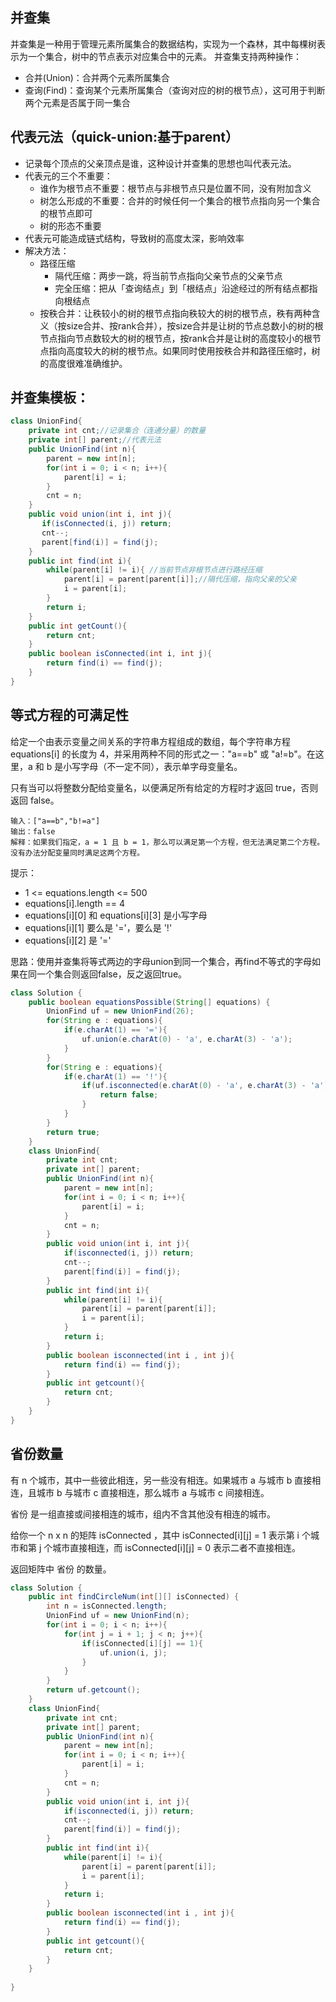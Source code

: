 ## 并查集
并查集是一种用于管理元素所属集合的数据结构，实现为一个森林，其中每棵树表示为一个集合，树中的节点表示对应集合中的元素。
并查集支持两种操作：
* 合并(Union)：合并两个元素所属集合
* 查询(Find)：查询某个元素所属集合（查询对应的树的根节点），这可用于判断两个元素是否属于同一集合

## 代表元法（quick-union:基于parent）
* 记录每个顶点的父亲顶点是谁，这种设计并查集的思想也叫代表元法。
* 代表元的三个不重要：
  * 谁作为根节点不重要：根节点与非根节点只是位置不同，没有附加含义
  * 树怎么形成的不重要：合并的时候任何一个集合的根节点指向另一个集合的根节点即可
  * 树的形态不重要
* 代表元可能造成链式结构，导致树的高度太深，影响效率
* 解决方法：
  * 路径压缩
    * 隔代压缩：两步一跳，将当前节点指向父亲节点的父亲节点
    * 完全压缩：把从「查询结点」到「根结点」沿途经过的所有结点都指向根结点
  * 按秩合并：让秩较小的树的根节点指向秩较大的树的根节点，秩有两种含义（按size合并、按rank合并），按size合并是让树的节点总数小的树的根节点指向节点数较大的树的根节点，按rank合并是让树的高度较小的根节点指向高度较大的树的根节点。如果同时使用按秩合并和路径压缩时，树的高度很难准确维护。

## 并查集模板：
```java
class UnionFind{
    private int cnt;//记录集合（连通分量）的数量
    private int[] parent;//代表元法
    public UnionFind(int n){
        parent = new int[n];
        for(int i = 0; i < n; i++){
            parent[i] = i;
        }
        cnt = n;
    }
    public void union(int i, int j){
       if(isConnected(i, j)) return;
       cnt--;
       parent[find(i)] = find(j);
    }
    public int find(int i){
        while(parent[i] != i){ //当前节点非根节点进行路经压缩
            parent[i] = parent[parent[i]];//隔代压缩，指向父亲的父亲
            i = parent[i];
        }
        return i;
    }
    public int getCount(){
        return cnt;
    }
    public boolean isConnected(int i, int j){
        return find(i) == find(j);
    }
}
```
## 等式方程的可满足性
给定一个由表示变量之间关系的字符串方程组成的数组，每个字符串方程 equations[i] 的长度为 4，并采用两种不同的形式之一："a==b" 或 "a!=b"。在这里，a 和 b 是小写字母（不一定不同），表示单字母变量名。

只有当可以将整数分配给变量名，以便满足所有给定的方程时才返回 true，否则返回 false。
```
输入：["a==b","b!=a"]
输出：false
解释：如果我们指定，a = 1 且 b = 1，那么可以满足第一个方程，但无法满足第二个方程。没有办法分配变量同时满足这两个方程。
```

提示：

* 1 <= equations.length <= 500
* equations[i].length == 4
* equations[i][0] 和 equations[i][3] 是小写字母
* equations[i][1] 要么是 '='，要么是 '!'
* equations[i][2] 是 '='

思路：使用并查集将等式两边的字母union到同一个集合，再find不等式的字母如果在同一个集合则返回false，反之返回true。
```java
class Solution {
    public boolean equationsPossible(String[] equations) {
        UnionFind uf = new UnionFind(26);
        for(String e : equations){
            if(e.charAt(1) == '='){
                uf.union(e.charAt(0) - 'a', e.charAt(3) - 'a');
            }
        }
        for(String e : equations){
            if(e.charAt(1) == '!'){
                if(uf.isconnected(e.charAt(0) - 'a', e.charAt(3) - 'a')){
                    return false;
                }
            }
        }
        return true;
    }
    class UnionFind{
        private int cnt;
        private int[] parent;
        public UnionFind(int n){
            parent = new int[n];
            for(int i = 0; i < n; i++){
                parent[i] = i;
            }
            cnt = n;
        }
        public void union(int i, int j){
            if(isconnected(i, j)) return;
            cnt--;
            parent[find(i)] = find(j);
        }
        public int find(int i){
            while(parent[i] != i){
                parent[i] = parent[parent[i]];
                i = parent[i];
            }
            return i;
        }
        public boolean isconnected(int i , int j){
            return find(i) == find(j);
        }
        public int getcount(){
            return cnt;
        }
    }
}
```

## 省份数量
有 n 个城市，其中一些彼此相连，另一些没有相连。如果城市 a 与城市 b 直接相连，且城市 b 与城市 c 直接相连，那么城市 a 与城市 c 间接相连。

省份 是一组直接或间接相连的城市，组内不含其他没有相连的城市。

给你一个 n x n 的矩阵 isConnected ，其中 isConnected[i][j] = 1 表示第 i 个城市和第 j 个城市直接相连，而 isConnected[i][j] = 0 表示二者不直接相连。

返回矩阵中 省份 的数量。
```java
class Solution {
    public int findCircleNum(int[][] isConnected) {
        int n = isConnected.length;
        UnionFind uf = new UnionFind(n);
        for(int i = 0; i < n; i++){
            for(int j = i + 1; j < n; j++){
                if(isConnected[i][j] == 1){
                    uf.union(i, j);
                }
            }
        }
        return uf.getcount();
    }
    class UnionFind{
        private int cnt;
        private int[] parent;
        public UnionFind(int n){
            parent = new int[n];
            for(int i = 0; i < n; i++){
                parent[i] = i;
            }
            cnt = n;
        }
        public void union(int i, int j){
            if(isconnected(i, j)) return;
            cnt--;
            parent[find(i)] = find(j);
        }
        public int find(int i){
            while(parent[i] != i){
                parent[i] = parent[parent[i]];
                i = parent[i];
            }
            return i;
        }
        public boolean isconnected(int i , int j){
            return find(i) == find(j);
        }
        public int getcount(){
            return cnt;
        }
    }
    
}
```
